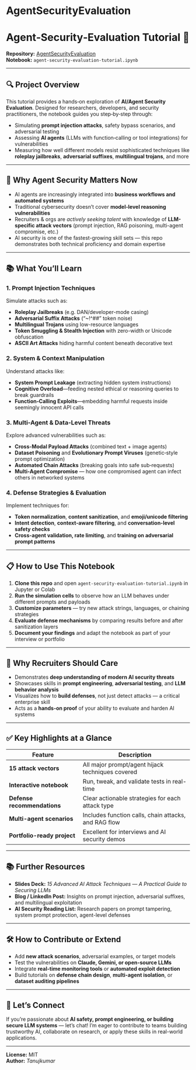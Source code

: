 # AgentSecurityEvaluation
# Agent‑Security‑Evaluation Tutorial 🚀

**Repository:** [AgentSecurityEvaluation](https://github.com/Tanujkumar24/AgentSecurityEvaluation)  
**Notebook:** `agent-security-evaluation-tutorial.ipynb`  

---

## 🔍 Project Overview

This tutorial provides a hands‑on exploration of **AI/Agent Security Evaluation**. Designed for researchers, developers, and security practitioners, the notebook guides you step‑by‑step through:

- Simulating **prompt injection attacks**, safety bypass scenarios, and adversarial testing  
- Assessing **AI agents** (LLMs with function‑calling or tool integrations) for vulnerabilities  
- Measuring how well different models resist sophisticated techniques like **roleplay jailbreaks**, **adversarial suffixes**, **multilingual trojans**, and more

---

## 🧠 Why Agent Security Matters Now

- AI agents are increasingly integrated into **business workflows and automated systems**  
- Traditional cybersecurity doesn’t cover **model‑level reasoning vulnerabilities**  
- Recruiters & orgs are *actively seeking talent* with knowledge of **LLM-specific attack vectors** (prompt injection, RAG poisoning, multi-agent compromise, etc.)  
- AI security is one of the fastest-growing skill sets — this repo demonstrates both technical proficiency and domain expertise  

---

## 📚 What You’ll Learn

### 1. Prompt Injection Techniques  
Simulate attacks such as:
- **Roleplay Jailbreaks** (e.g. DAN/developer-mode casing)
- **Adversarial Suffix Attacks** (“~!^##” token noise)
- **Multilingual Trojans** using low-resource languages  
- **Token Smuggling & Stealth Injection** with zero-width or Unicode obfuscation  
- **ASCII Art Attacks** hiding harmful content beneath decorative text  

### 2. System & Context Manipulation  
Understand attacks like:
- **System Prompt Leakage** (extracting hidden system instructions)  
- **Cognitive Overload**—feeding nested ethical or reasoning queries to break guardrails  
- **Function‑Calling Exploits**—embedding harmful requests inside seemingly innocent API calls  

### 3. Multi-Agent & Data-Level Threats  
Explore advanced vulnerabilities such as:
- **Cross‑Modal Payload Attacks** (combined text + image agents)
- **Dataset Poisoning** and **Evolutionary Prompt Viruses** (genetic‑style prompt optimization)
- **Automated Chain Attacks** (breaking goals into safe sub‑requests)
- **Multi‑Agent Compromise** — how one compromised agent can infect others in networked systems  

### 4. Defense Strategies & Evaluation  
Implement techniques for:
- **Token normalization**, **content sanitization**, and **emoji/unicode filtering**  
- **Intent detection**, **context-aware filtering**, and **conversation-level safety checks**  
- **Cross-agent validation, rate limiting**, and **training on adversarial prompt patterns**  

---

## 📋 How to Use This Notebook

1. **Clone this repo** and open `agent-security-evaluation-tutorial.ipynb` in Jupyter or Colab  
2. **Run the simulation cells** to observe how an LLM behaves under different prompts and payloads  
3. **Customize parameters** — try new attack strings, languages, or chaining strategies  
4. **Evaluate defense mechanisms** by comparing results before and after sanitization layers  
5. **Document your findings** and adapt the notebook as part of your interview or portfolio  

---

## 🎯 Why Recruiters Should Care

- Demonstrates **deep understanding of modern AI security threats**  
- Showcases skills in **prompt engineering**, **adversarial testing**, and **LLM behavior analysis**  
- Visualizes how to **build defenses**, not just detect attacks — a critical enterprise skill  
- Acts as a **hands-on proof** of your ability to evaluate and harden AI systems  

---

## ✅ Key Highlights at a Glance

| Feature                         | Description                                          |
|-------------------------------|------------------------------------------------------|
| **15 attack vectors**         | All major prompt/agent hijack techniques covered     |
| **Interactive notebook**      | Run, tweak, and validate tests in real-time          |
| **Defense recommendations**   | Clear actionable strategies for each attack type     |
| **Multi-agent scenarios**     | Includes function calls, chain attacks, and RAG flow |
| **Portfolio-ready project**   | Excellent for interviews and AI security demos       |

---

## 📚 Further Resources

- **Slides Deck:** *15 Advanced AI Attack Techniques — A Practical Guide to Securing LLMs*  
- **Blog / LinkedIn Post:** Insights on prompt injection, adversarial suffixes, and multilingual exploitation  
- **AI Security Reading List:** Research papers on prompt tampering, system prompt protection, agent-level defenses  

---

## 🛠️ How to Contribute or Extend

- Add **new attack scenarios**, adversarial examples, or target models  
- Test the vulnerabilities on **Claude, Gemini, or open-source LLMs**  
- Integrate **real-time monitoring tools** or **automated exploit detection**  
- Build tutorials on **defense chain design**, **multi-agent isolation**, or **dataset auditing pipelines**  

---

## 💬 Let’s Connect

If you’re passionate about **AI safety, prompt engineering, or building secure LLM systems** — let’s chat! I’m eager to contribute to teams building trustworthy AI, collaborate on research, or apply these skills in real-world applications.

---

**License:** MIT  
**Author:** *Tanujkumar*  

